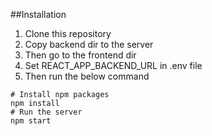 ##Installation

1. Clone this repository
2. Copy backend dir to the server
3. Then go to the frontend dir
4. Set REACT_APP_BACKEND_URL in .env file
5. Then run the below command

```
# Install npm packages
npm install
# Run the server
npm start
```
